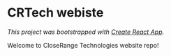 # CRTech webiste

_This project was bootstrapped with [Create React App](https://github.com/facebook/create-react-app)._

Welcome to CloseRange Technologies website repo!
